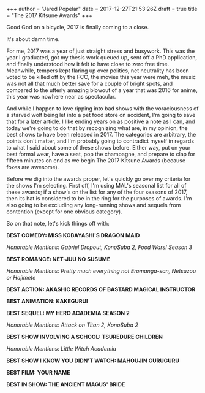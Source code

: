 +++
author = "Jared Popelar"
date = 2017-12-27T21:53:26Z
draft = true
title = "The 2017 Kitsune Awards"
+++


Good God on a bicycle, 2017 is finally coming to a close. 

It's about damn time.

For me, 2017 was a year of just straight stress and busywork. This was the year I graduated, got my thesis work queued up, sent off a PhD application, and finally understood how it felt to have close to zero free time. Meanwhile, tempers kept flaring up over politics, net neutrality has been voted to be killed off by the FCC, the movies this year were meh, the music was not all that much better save for a couple of bright spots, and compared to the utterly amazing blowout of a year that was 2016 for anime, this year was nowhere near as spectacular.

And while I happen to love ripping into bad shows with the voraciousness of a starved wolf being let into a pet food store on accident, I'm going to save that for a later article. I like ending years on as positive a note as I can, and today we're going to do that by recognizing what are, in my opinion, the best shows to have been released in 2017. The categories are arbitrary, the points don't matter, and I'm probably going to contradict myself in regards to what I said about some of these shows before. Either way, put on your best formal wear, have a seat, pop the champagne, and prepare to clap for fifteen minutes on end as we begin The 2017 Kitsune Awards (because foxes are awesome).

Before we dig into the awards proper, let's quickly go over my criteria for the shows I'm selecting. First off, I'm using MAL's seasonal list for all of these awards; if a show's on the list for any of the four seasons of 2017, then its hat is considered to be in the ring for the purposes of awards. I'm also going to be excluding any long-running shows and sequels from contention (except for one obvious category). 

So on that note, let's kick things off with:

**BEST COMEDY: MISS KOBAYASHI'S DRAGON MAID**

*Honorable Mentions: Gabriel Dropout, KonoSuba 2, Food Wars! Season 3*

**BEST ROMANCE: NET-JUU NO SUSUME**

*Honorable Mentions: Pretty much everything not Eromanga-san, Netsuzou or Hajimete*

**BEST ACTION: AKASHIC RECORDS OF BASTARD MAGICAL INSTRUCTOR**

**BEST ANIMATION: KAKEGURUI**

**BEST SEQUEL: MY HERO ACADEMIA SEASON 2**

*Honorable Mentions: Attack on Titan 2, KonoSuba 2*

**BEST SHOW INVOLVING A SCHOOL: TSUREDURE CHILDREN**

*Honorable Mentions: Little Witch Academia*

**BEST SHOW I KNOW YOU DIDN'T WATCH: MAHOUJIN GURUGURU**

**BEST FILM: YOUR NAME**

**BEST IN SHOW: THE ANCIENT MAGUS' BRIDE**

